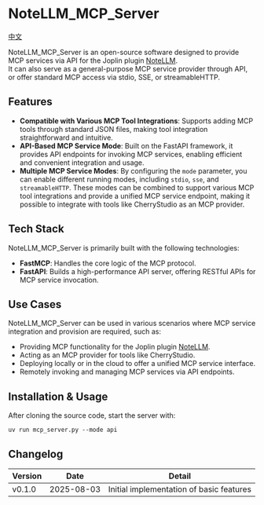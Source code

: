 # NoteLLM_MCP_Server

[中文](docs/README_CN.md)

NoteLLM_MCP_Server is an open-source software designed to provide MCP services via API for the Joplin plugin [NoteLLM](https://github.com/HorseSword/joplin-plugin-notellm).  
It can also serve as a general-purpose MCP service provider through API, or offer standard MCP access via stdio, SSE, or streamableHTTP.

## Features

- **Compatible with Various MCP Tool Integrations**: Supports adding MCP tools through standard JSON files, making tool integration straightforward and intuitive.
- **API-Based MCP Service Mode**: Built on the FastAPI framework, it provides API endpoints for invoking MCP services, enabling efficient and convenient integration and usage.
- **Multiple MCP Service Modes**: By configuring the `mode` parameter, you can enable different running modes, including `stdio`, `sse`, and `streamableHTTP`. These modes can be combined to support various MCP tool integrations and provide a unified MCP service endpoint, making it possible to integrate with tools like CherryStudio as an MCP provider.

## Tech Stack

NoteLLM_MCP_Server is primarily built with the following technologies:

- **FastMCP**: Handles the core logic of the MCP protocol.
- **FastAPI**: Builds a high-performance API server, offering RESTful APIs for MCP service invocation.

## Use Cases

NoteLLM_MCP_Server can be used in various scenarios where MCP service integration and provision are required, such as:

- Providing MCP functionality for the Joplin plugin [NoteLLM](https://github.com/HorseSword/joplin-plugin-notellm).
- Acting as an MCP provider for tools like CherryStudio.
- Deploying locally or in the cloud to offer a unified MCP service interface.
- Remotely invoking and managing MCP services via API endpoints.

## Installation & Usage

After cloning the source code, start the server with:
```
uv run mcp_server.py --mode api
```

## Changelog

Version | Date | Detail
--|--|--
v0.1.0 | 2025-08-03 | Initial implementation of basic features